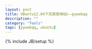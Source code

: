 ```yaml
---
layout: post
title: UBuntu12.04下完美使用QQ——pywebqq
description: ""
category: "Tools"
tags: [pywebqq, ubuntu]
---
```

{% include JB/setup %}

